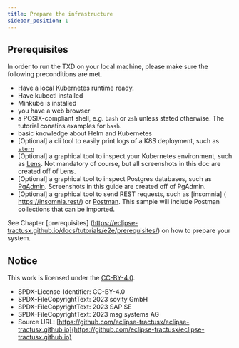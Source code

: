 ```yaml
---
title: Prepare the infrastructure
sidebar_position: 1
---
```


## Prerequisites

In order to run the TXD on your local machine, please make sure the following
preconditions are met.

- Have a local Kubernetes runtime ready. 
- Have kubectl installed
- Minkube is installed
- you have a web browser
- a POSIX-compliant shell, e.g. `bash` or `zsh` unless stated otherwise. The tutorial conatins examples for `bash`.
- basic knowledge about Helm and Kubernetes
- [Optional] a cli tool to easily print logs of a K8S deployment, such as [`stern`](https://github.com/stern/stern)
- [Optional] a graphical tool to inspect your Kubernetes environment, such as [Lens](https://k8slens.dev/).
  Not mandatory of course, but all screenshots in this doc are created off of Lens.
- [Optional] a graphical tool to inspect Postgres databases, such as [PgAdmin](https://www.pgadmin.org/). Screenshots in
  this guide are created off of PgAdmin.
- [Optional] a graphical tool to send REST requests, such as [insomnia] ( https://insomnia.rest/) or [Postman](https://www.postman.com/). This sample will include Postman collections that can be imported.

See Chapter [prerequisites] (https://eclipse-tractusx.github.io/docs/tutorials/e2e/prerequisites/) on how to prepare your system.

## Notice

This work is licensed under the [CC-BY-4.0](https://creativecommons.org/licenses/by/4.0/legalcode).

- SPDX-License-Identifier: CC-BY-4.0
- SPDX-FileCopyrightText: 2023 sovity GmbH
- SPDX-FileCopyrightText: 2023 SAP SE
- SPDX-FileCopyrightText: 2023 msg systems AG
- Source URL: [https://github.com/eclipse-tractusx/eclipse-tractusx.github.io](https://github.com/eclipse-tractusx/eclipse-tractusx.github.io)
